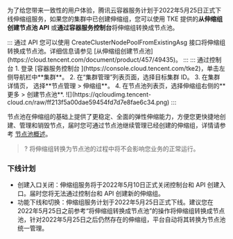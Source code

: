  

为了给您带来一致性的用户体验，腾讯云容器服务计划于2022年5月25日正式下线伸缩组服务，如果您的集群中已创建伸缩组，您可以使用 TKE 提供的**从伸缩组创建节点池 API** 或**通过容器服务控制台**将伸缩组转换成节点池。

<dx-tabs>
::: 通过 API
您可以使用 CreateClusterNodePoolFromExistingAsg 接口将伸缩组转换成节点池。详细信息请参见 [从伸缩组创建节点池](https://cloud.tencent.com/document/product/457/49435)。
:::
::: 通过控制台
1. 登录 [容器服务控制台 ](https://console.cloud.tencent.com/tke2)，单击左侧导航栏中**集群**。
2. 在“集群管理”列表页面，选择目标集群 ID。
3. 在集群详情页， 选择**节点管理 > 伸缩组**。
4. 在节点池列表页，选择伸缩组右侧的**更多 > 创建节点池**.
![](https://qcloudimg.tencent-cloud.cn/raw/ff213f5a00dae59454fd7d7e8fae6c34.png)
:::
</dx-tabs>

 

节点池在伸缩组的基础上提供了更稳定、全面的弹性伸缩能力，方便您更快捷地创建、管理和销毁节点，届时您可通过节点池继续管理已经创建的伸缩组，详情请参考 [节点池概述](https://cloud.tencent.com/document/product/457/43719)。

>? 将伸缩组转换为节点池的过程中将不会影响您业务的正常运行。

### 下线计划
- 创建入口关闭：伸缩组服务将于2022年5月10日正式关闭控制台和 API 创建入口。届时您将无法通过控制台和 API 创建新的伸缩组。
- 功能下线和切换：伸缩组服务计划于2022年5月25日正式下线。建议您在2022年5月25日之前参考“将伸缩组转换成节点池”的操作将伸缩组转换成节点池，针对2022年5月25日之后仍然存在的伸缩组，平台自动将其转换为节点池统一管理。
